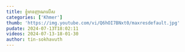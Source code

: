 ```yaml
---
title: ខ្ញុំមានញាណលើស
categories: ['Khmer']
thumb: 'https://img.youtube.com/vi/Q6hOI7BNxt0/maxresdefault.jpg'
pudate: 2024-07-13T18:02:11
videos: 2024-07-13-18-01-30
author: tin-sokhavuth
---
```

